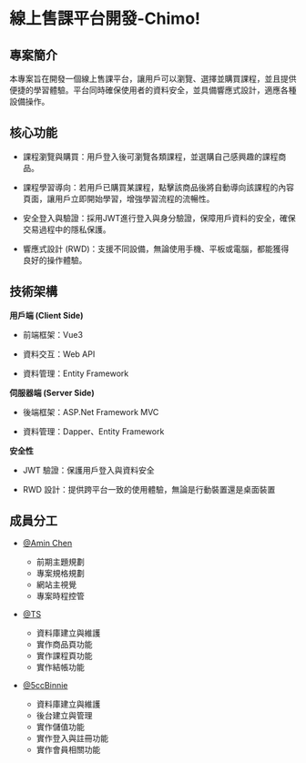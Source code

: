 
# 線上售課平台開發-Chimo!   

## 專案簡介
本專案旨在開發一個線上售課平台，讓用戶可以瀏覽、選擇並購買課程，並且提供便捷的學習體驗。平台同時確保使用者的資料安全，並具備響應式設計，適應各種設備操作。

## 核心功能
- 課程瀏覽與購買：用戶登入後可瀏覽各類課程，並選購自己感興趣的課程商品。

- 課程學習導向：若用戶已購買某課程，點擊該商品後將自動導向該課程的內容頁面，讓用戶立即開始學習，增強學習流程的流暢性。

- 安全登入與驗證：採用JWT進行登入與身分驗證，保障用戶資料的安全，確保交易過程中的隱私保護。

- 響應式設計 (RWD)：支援不同設備，無論使用手機、平板或電腦，都能獲得良好的操作體驗。
## 技術架構

**用戶端 (Client Side)**

 - 前端框架：Vue3 

 - 資料交互：Web API

 - 資料管理：Entity Framework

**伺服器端 (Server Side)**

- 後端框架：ASP.Net Framework MVC
  
- 資料管理：Dapper、Entity Framework
  
**安全性**

 - JWT 驗證：保護用戶登入與資料安全

 - RWD 設計：提供跨平台一致的使用體驗，無論是行動裝置還是桌面裝置
## 成員分工

- [@Amin Chen](https://www.github.com/A-min777)
    
    - 前期主題規劃
    - 專案規格規劃
    - 網站主視覺
    - 專案時程控管
- [@TS](https://www.github.com/TenjouSora)

    - 資料庫建立與維護
    - 實作商品頁功能
    - 實作課程頁功能
    - 實作結帳功能

- [@5ccBinnie](https://www.github.com/5ccBinnie)
    - 資料庫建立與維護 
    - 後台建立與管理 
    - 實作儲值功能
    - 實作登入與註冊功能
    - 實作會員相關功能


